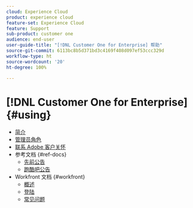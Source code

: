```yaml
---
cloud: Experience Cloud
product: experience cloud
feature-set: Experience Cloud
feature: Support
sub-product: customer one
audience: end-user
user-guide-title: "[!DNL Customer One for Enterprise] 帮助"
source-git-commit: 6113bc8b5d371bd3c4169f408d097ef53ccc329d
workflow-type: ht
source-wordcount: '20'
ht-degree: 100%

---
```



# [!DNL Customer One for Enterprise] {#using}

+ [简介](home.md)
+ [管理员角色](admin-roles.md)
+ [联系 Adobe 客户关怀](customer-care.md)
+ 参考文档 {#ref-docs}
   + [先前公告](intro-customer-support.md)
   + [跑酷吧公告](parkour-now.md)
+ Workfront 文档 {#workfront}
   + [概述](overview.md)
   + [登陆](landing.md)
   + [常见问题](faq.md)
